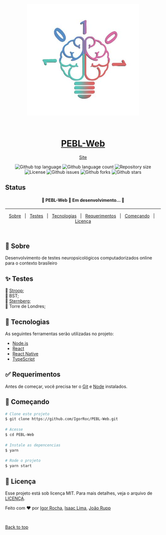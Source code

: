 <div align="center" id="top"> 
  <img src="./img/icon_neurociencia.jfif" alt="PEBL-Web" />

  &#xa0;
  <h1 align="center"><a href="https://igorroc.github.io/PEBL-Web" target="_blank">PEBL-Web</a></h1>

  <a href="https://igorroc.github.io/PEBL-Web" target="_blank">Site</a>
</div>


<p align="center">
  <img alt="Github top language" src="https://img.shields.io/github/languages/top/IgorRoc/PEBL-Web?color=56BEB8">

  <img alt="Github language count" src="https://img.shields.io/github/languages/count/IgorRoc/PEBL-Web?color=56BEB8">

  <img alt="Repository size" src="https://img.shields.io/github/repo-size/IgorRoc/PEBL-Web?color=56BEB8">

  <img alt="License" src="https://img.shields.io/github/license/IgorRoc/PEBL-Web?color=56BEB8">

  <img alt="Github issues" src="https://img.shields.io/github/issues/IgorRoc/PEBL-Web?color=56BEB8" /> 

  <img alt="Github forks" src="https://img.shields.io/github/forks/IgorRoc/PEBL-Web?color=56BEB8" />

  <img alt="Github stars" src="https://img.shields.io/github/stars/IgorRoc/PEBL-Web?color=56BEB8" />
</p>

## Status ##

<h4 align="center"> 
	🚧  PEBL-Web 🚀 Em desenvolvimento...  🚧
</h4> 

<hr>

<p align="center">
  <a href="#dart-sobre">Sobre</a> &#xa0; | &#xa0; 
  <a href="#sparkles-testes">Testes</a> &#xa0; | &#xa0;
  <a href="#rocket-tecnologias">Tecnologias</a> &#xa0; | &#xa0;
  <a href="#white_check_mark-requerimentos">Requerimentos</a> &#xa0; | &#xa0;
  <a href="#checkered_flag-começando">Começando</a> &#xa0; | &#xa0;
  <a href="#memo-Licença">Licença</a>
</p>

<br>

## :dart: Sobre ##

Desenvolvimento de testes neuropsicológicos computadorizados online para o contexto brasileiro

## :sparkles: Testes ##

🚧 [Stroop](https://igorroc.github.io/PEBL-Web/stroop.html);\
🚧 BST;\
🚧 [Sternberg](https://igorroc.github.io/PEBL-Web/sternberg.html);\
🚧 Torre de Londres;

## :rocket: Tecnologias ##

As seguintes ferramentas serão utilizadas no projeto:

- [Node.js](https://nodejs.org/en/)
- [React](https://pt-br.reactjs.org/)
- [React Native](https://reactnative.dev/)
- [TypeScript](https://www.typescriptlang.org/)

## :white_check_mark: Requerimentos ##

Antes de começar, você precisa ter o [Git](https://git-scm.com) e [Node](https://nodejs.org/en/) instalados.

## :checkered_flag: Começando ##

```bash
# Clone este projeto
$ git clone https://github.com/IgorRoc/PEBL-Web.git

# Acesse
$ cd PEBL-Web

# Instale as depencencias
$ yarn

# Rode o projeto
$ yarn start
```

## :memo: Licença ##

Esse projeto está sob licença MIT. Para mais detalhes, veja o arquivo de [LICENÇA](LICENSE.md).


Feito com :heart: por <a href="https://github.com/IgorRoc" target="_blank">Igor Rocha</a>, <a href="https://github.com/inlima" target="_blank">Isaac Lima</a>, <a href="https://github.com/jvrupp" target="_blank">João Rupp</a>

&#xa0;

<a href="#top">Back to top</a>
